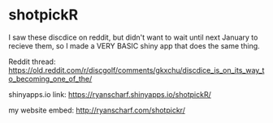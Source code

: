 # shotpickR

I saw these discdice on reddit, but didn't want to wait until next January to recieve them, so I made a VERY BASIC shiny app that does the same thing.

Reddit thread: https://old.reddit.com/r/discgolf/comments/gkxchu/discdice_is_on_its_way_to_becoming_one_of_the/

shinyapps.io link: https://ryanscharf.shinyapps.io/shotpickR/

my website embed: http://ryanscharf.com/shotpickr/
